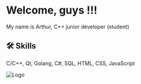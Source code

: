 # Welcome, guys !!!

My name is Arthur, C++ junior developer (student)


## 🛠 Skills
C/C++, Qt, Golang, C#, SQL, HTML, CSS, JavaScript


![Logo](https://cdn-ilbnbgd.nitrocdn.com/DmbmBmOWioNwhwhvqRywPErjVBHKZywW/assets/images/optimized/rev-2bb310a/www.emertxe.com/wp-content/uploads/2023/12/Qt-Application-Programming-with-C-1.png)

